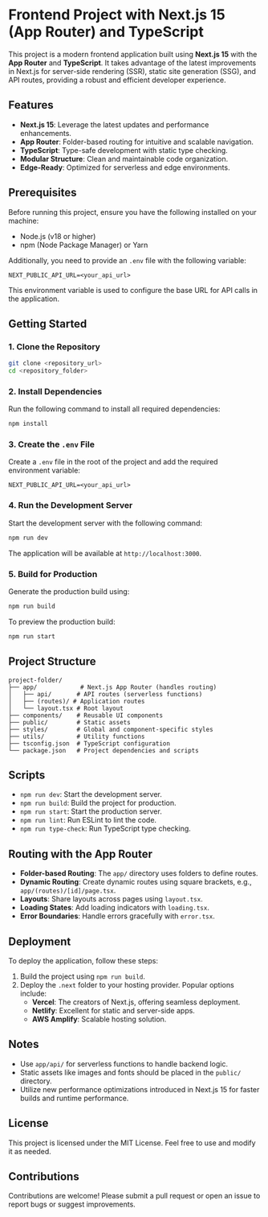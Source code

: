 # Frontend Project with Next.js 15 (App Router) and TypeScript

This project is a modern frontend application built using **Next.js 15** with the **App Router** and **TypeScript**. It takes advantage of the latest improvements in Next.js for server-side rendering (SSR), static site generation (SSG), and API routes, providing a robust and efficient developer experience.

## Features
- **Next.js 15**: Leverage the latest updates and performance enhancements.
- **App Router**: Folder-based routing for intuitive and scalable navigation.
- **TypeScript**: Type-safe development with static type checking.
- **Modular Structure**: Clean and maintainable code organization.
- **Edge-Ready**: Optimized for serverless and edge environments.

## Prerequisites
Before running this project, ensure you have the following installed on your machine:

- Node.js (v18 or higher)
- npm (Node Package Manager) or Yarn

Additionally, you need to provide an `.env` file with the following variable:
```env
NEXT_PUBLIC_API_URL=<your_api_url>
```
This environment variable is used to configure the base URL for API calls in the application.

## Getting Started

### 1. Clone the Repository
```bash
git clone <repository_url>
cd <repository_folder>
```

### 2. Install Dependencies
Run the following command to install all required dependencies:
```bash
npm install
```

### 3. Create the `.env` File
Create a `.env` file in the root of the project and add the required environment variable:
```env
NEXT_PUBLIC_API_URL=<your_api_url>
```

### 4. Run the Development Server
Start the development server with the following command:
```bash
npm run dev
```
The application will be available at `http://localhost:3000`.

### 5. Build for Production
Generate the production build using:
```bash
npm run build
```
To preview the production build:
```bash
npm run start
```

## Project Structure
```
project-folder/
├── app/            # Next.js App Router (handles routing)
│   ├── api/       # API routes (serverless functions)
│   ├── (routes)/ # Application routes
│   └── layout.tsx # Root layout
├── components/    # Reusable UI components
├── public/        # Static assets
├── styles/        # Global and component-specific styles
├── utils/         # Utility functions
├── tsconfig.json  # TypeScript configuration
└── package.json   # Project dependencies and scripts
```

## Scripts
- `npm run dev`: Start the development server.
- `npm run build`: Build the project for production.
- `npm run start`: Start the production server.
- `npm run lint`: Run ESLint to lint the code.
- `npm run type-check`: Run TypeScript type checking.

## Routing with the App Router
- **Folder-based Routing**: The `app/` directory uses folders to define routes.
- **Dynamic Routing**: Create dynamic routes using square brackets, e.g., `app/(routes)/[id]/page.tsx`.
- **Layouts**: Share layouts across pages using `layout.tsx`.
- **Loading States**: Add loading indicators with `loading.tsx`.
- **Error Boundaries**: Handle errors gracefully with `error.tsx`.

## Deployment
To deploy the application, follow these steps:
1. Build the project using `npm run build`.
2. Deploy the `.next` folder to your hosting provider. Popular options include:
   - **Vercel**: The creators of Next.js, offering seamless deployment.
   - **Netlify**: Excellent for static and server-side apps.
   - **AWS Amplify**: Scalable hosting solution.

## Notes
- Use `app/api/` for serverless functions to handle backend logic.
- Static assets like images and fonts should be placed in the `public/` directory.
- Utilize new performance optimizations introduced in Next.js 15 for faster builds and runtime performance.

## License
This project is licensed under the MIT License. Feel free to use and modify it as needed.

## Contributions
Contributions are welcome! Please submit a pull request or open an issue to report bugs or suggest improvements.

